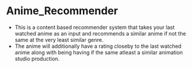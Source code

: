 # Anime_Recommender
* This is a content based recommender system that takes your last watched anime as an input and recommends a similar anime if not the same at the very least similar genre.
* The anime will additionally have a rating closeby to the last watched anime along with being having if the same atleast a similar animation studio production.

